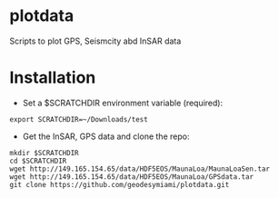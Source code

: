 # plotdata
Scripts to plot GPS, Seismcity abd InSAR data

# Installation
- Set a $SCRATCHDIR environment variable (required):
```
export SCRATCHDIR=~/Downloads/test
```
- Get the InSAR, GPS data and clone the repo:
```
mkdir $SCRATCHDIR
cd $SCRATCHDIR
wget http://149.165.154.65/data/HDF5EOS/MaunaLoa/MaunaLoaSen.tar
wget http://149.165.154.65/data/HDF5EOS/MaunaLoa/GPSdata.tar
git clone https://github.com/geodesymiami/plotdata.git
```
